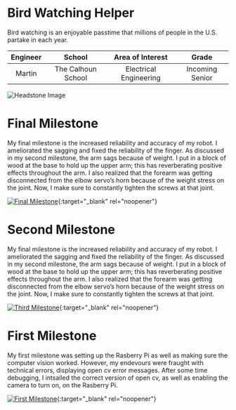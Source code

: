 ﻿# Bird Watching Helper
Bird watching is an enjoyable passtime that millions of people in the U.S. partake in each year. 

| **Engineer** | **School** | **Area of Interest** | **Grade** |
|:--:|:--:|:--:|:--:|
| Martin | The Calhoun School | Electrical Engineering | Incoming Senior

![Headstone Image](https://bluestampengineering.com/wp-content/uploads/2016/05/improve.jpg)
  
# Final Milestone
My final milestone is the increased reliability and accuracy of my robot. I ameliorated the sagging and fixed the reliability of the finger. As discussed in my second milestone, the arm sags because of weight. I put in a block of wood at the base to hold up the upper arm; this has reverberating positive effects throughout the arm. I also realized that the forearm was getting disconnected from the elbow servo’s horn because of the weight stress on the joint. Now, I make sure to constantly tighten the screws at that joint. 

[![Final Milestone](https://res.cloudinary.com/marcomontalbano/image/upload/v1612573869/video_to_markdown/images/youtube--F7M7imOVGug-c05b58ac6eb4c4700831b2b3070cd403.jpg )](https://www.youtube.com/watch?v=F7M7imOVGug&feature=emb_logo "Final Milestone"){:target="_blank" rel="noopener"}

# Second Milestone
My final milestone is the increased reliability and accuracy of my robot. I ameliorated the sagging and fixed the reliability of the finger. As discussed in my second milestone, the arm sags because of weight. I put in a block of wood at the base to hold up the upper arm; this has reverberating positive effects throughout the arm. I also realized that the forearm was getting disconnected from the elbow servo’s horn because of the weight stress on the joint. Now, I make sure to constantly tighten the screws at that joint.

[![Third Milestone](https://res.cloudinary.com/marcomontalbano/image/upload/v1612574014/video_to_markdown/images/youtube--y3VAmNlER5Y-c05b58ac6eb4c4700831b2b3070cd403.jpg)](https://www.youtube.com/watch?v=y3VAmNlER5Y&feature=emb_logo "Second Milestone"){:target="_blank" rel="noopener"}
# First Milestone
My first milestone was setting up the Rasberry Pi as well as making sure the computer vision worked. However, my endevours were fraught with technical errors, displaying open cv error messages. After some time debugging, I intsalled the correct version of open cv, as well as enabling the camera to turn on, on the Rasberry Pi.

[![First Milestone](https://drive.google.com/file/d/1ddnC_ZFNNT9vgecwry8ntWDR8C-TIx7j/view?usp=sharing)](https://youtu.be/SK4YykPKFP8 "First Milestone"){:target="_blank" rel="noopener"}
